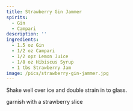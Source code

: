 ```yaml
---
title: Strawberry Gin Jammer
spirits:
  - Gin
  - Campari
description: ''
ingredients:
  - 1.5 oz Gin
  - 1/2 oz Campari
  - 1/2 opz Lemon Juice
  - 1/8 oz Hibiscus Syrup
  - 1 tbs Strawberry Jam
image: /pics/strawberry-gin-jammer.jpg
---
```


Shake well over ice and double strain in to glass.

garnish with a strawberry slice